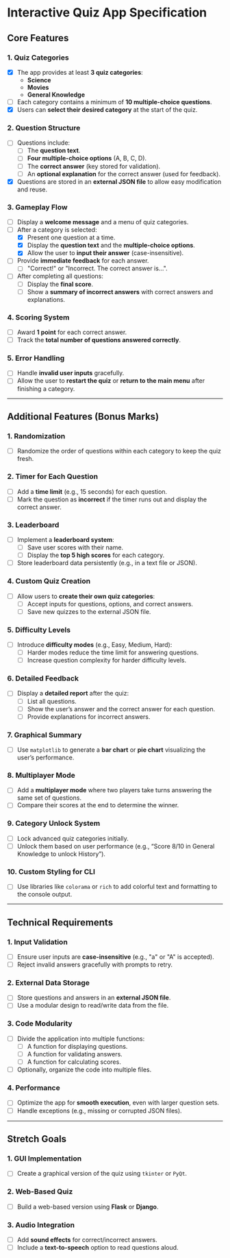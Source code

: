 # Interactive Quiz App Specification

## Core Features

### 1. Quiz Categories
- [x] The app provides at least **3 quiz categories**:
  - **Science**
  - **Movies**
  - **General Knowledge**
- [ ] Each category contains a minimum of **10 multiple-choice questions**.
- [x] Users can **select their desired category** at the start of the quiz.

### 2. Question Structure
- [ ] Questions include:
  - [ ] The **question text**.
  - [ ] **Four multiple-choice options** (A, B, C, D).
  - [ ] The **correct answer** (key stored for validation).
  - [ ] An **optional explanation** for the correct answer (used for feedback).
- [x] Questions are stored in an **external JSON file** to allow easy modification and reuse.

### 3. Gameplay Flow
- [ ] Display a **welcome message** and a menu of quiz categories.
- [ ] After a category is selected:
  - [x] Present one question at a time.
  - [x] Display the **question text** and the **multiple-choice options**.
  - [x] Allow the user to **input their answer** (case-insensitive).
- [ ] Provide **immediate feedback** for each answer.
  - [ ] "Correct!" or "Incorrect. The correct answer is...".
- [ ] After completing all questions:
  - [ ] Display the **final score**.
  - [ ] Show a **summary of incorrect answers** with correct answers and explanations.

### 4. Scoring System
- [ ] Award **1 point** for each correct answer.
- [ ] Track the **total number of questions answered correctly**.

### 5. Error Handling
- [ ] Handle **invalid user inputs** gracefully.
- [ ] Allow the user to **restart the quiz** or **return to the main menu** after finishing a category.

---

## Additional Features (Bonus Marks)

### 1. Randomization
- [ ] Randomize the order of questions within each category to keep the quiz fresh.

### 2. Timer for Each Question
- [ ] Add a **time limit** (e.g., 15 seconds) for each question.
- [ ] Mark the question as **incorrect** if the timer runs out and display the correct answer.

### 3. Leaderboard
- [ ] Implement a **leaderboard system**:
  - [ ] Save user scores with their name.
  - [ ] Display the **top 5 high scores** for each category.
- [ ] Store leaderboard data persistently (e.g., in a text file or JSON).

### 4. Custom Quiz Creation
- [ ] Allow users to **create their own quiz categories**:
  - [ ] Accept inputs for questions, options, and correct answers.
  - [ ] Save new quizzes to the external JSON file.

### 5. Difficulty Levels
- [ ] Introduce **difficulty modes** (e.g., Easy, Medium, Hard):
  - [ ] Harder modes reduce the time limit for answering questions.
  - [ ] Increase question complexity for harder difficulty levels.

### 6. Detailed Feedback
- [ ] Display a **detailed report** after the quiz:
  - [ ] List all questions.
  - [ ] Show the user’s answer and the correct answer for each question.
  - [ ] Provide explanations for incorrect answers.

### 7. Graphical Summary
- [ ] Use `matplotlib` to generate a **bar chart** or **pie chart** visualizing the user’s performance.

### 8. Multiplayer Mode
- [ ] Add a **multiplayer mode** where two players take turns answering the same set of questions.
- [ ] Compare their scores at the end to determine the winner.

### 9. Category Unlock System
- [ ] Lock advanced quiz categories initially.
- [ ] Unlock them based on user performance (e.g., “Score 8/10 in General Knowledge to unlock History”).

### 10. Custom Styling for CLI
- [ ] Use libraries like `colorama` or `rich` to add colorful text and formatting to the console output.

---

## Technical Requirements

### 1. Input Validation
- [ ] Ensure user inputs are **case-insensitive** (e.g., "a" or "A" is accepted).
- [ ] Reject invalid answers gracefully with prompts to retry.

### 2. External Data Storage
- [ ] Store questions and answers in an **external JSON file**.
- [ ] Use a modular design to read/write data from the file.

### 3. Code Modularity
- [ ] Divide the application into multiple functions:
  - [ ] A function for displaying questions.
  - [ ] A function for validating answers.
  - [ ] A function for calculating scores.
- [ ] Optionally, organize the code into multiple files.

### 4. Performance
- [ ] Optimize the app for **smooth execution**, even with larger question sets.
- [ ] Handle exceptions (e.g., missing or corrupted JSON files).

---

## Stretch Goals

### 1. GUI Implementation
- [ ] Create a graphical version of the quiz using `tkinter` or `PyQt`.

### 2. Web-Based Quiz
- [ ] Build a web-based version using **Flask** or **Django**.

### 3. Audio Integration
- [ ] Add **sound effects** for correct/incorrect answers.
- [ ] Include a **text-to-speech** option to read questions aloud.
